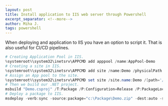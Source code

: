 ```yaml
---
layout: post
title: Install application to IIS web server through Powershell
excerpt_separator: <!--more-->
author: Miha J.
tags: powershell
---
```


When deploying and application to IIS you have an option to script it. That is also useful for CI/CD pipelines.

```powershell
# Creating Application Pool in IIS.
%systemroot%\system32\inetsrv\APPCMD add apppool /name:AppPool-Demo
# Creating a site in IIS.
%systemroot%\system32\inetsrv\APPCMD add site /name:Demo /physicalPath:"$($IISInstallationPath)Demo" /bindings:"https/127.0.0.1:443:"
# Assign an App pool to the site. 
%systemroot%\system32\inetsrv\APPCMD set site /site.name:Demo /[path='/'].applicationPool:AppPool-Demo
# Then we build our .NET project.
msbuild "Demo.csproj" /T:Package /P:Configuration=Release /P:PackageLocation="c:\Package\Demo.zip"
# Deploy a package to IIS.
msdeploy -verb:sync -source:package="c:\Package\Demo.zip" -dest:auto -setParam:name='IIS Web Application Name',value='Demo' -skip:Directory=App_Data
```